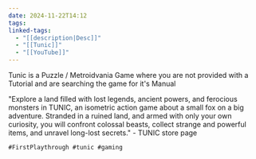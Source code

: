 ```yaml
---
date: 2024-11-22T14:12
tags: 
linked-tags:
  - "[[description|Desc]]"
  - "[[Tunic]]"
  - "[[YouTube]]"
---
```


Tunic is a Puzzle / Metroidvania Game where you are not provided with a Tutorial and are searching the game for it's Manual  
  
"Explore a land filled with lost legends, ancient powers, and ferocious monsters in TUNIC, an isometric action game about a small fox on a big adventure. Stranded in a ruined land, and armed with only your own curiosity, you will confront colossal beasts, collect strange and powerful items, and unravel long-lost secrets." - TUNIC store page  
  
```
#FirstPlaythrough #tunic #gaming
```
